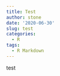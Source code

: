```yaml
---
title: Test
author: stone
date: '2020-06-30'
slug: test
categories:
  - R
tags:
  - R Markdown
---
```

test